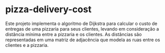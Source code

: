 # pizza-delivery-cost
Este projeto implementa o algoritmo de Dijkstra para calcular o custo de entregas de uma pizzaria para seus clientes, levando em consideração a distância mínima entre a pizzaria e os clientes. As distâncias são representadas em uma matriz de adjacência que modela as ruas entre os clientes e a pizzaria.
